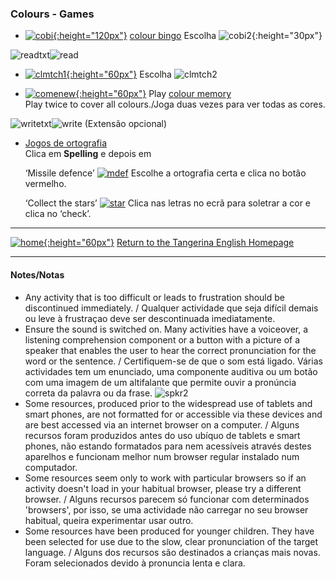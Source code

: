 ### Colours - Games

- [![cobi](https://1blockatatime.github.io/English/images2/cobi1.JPG){:height="120px"}](https://www.abcya.com/games/shapes-colors-bingo) [colour bingo](https://www.abcya.com/games/shapes-colors-bingo) Escolha ![cobi2](https://1blockatatime.github.io/English/images2/cobi2.JPG){:height="30px"}   

![readtxt](https://1blockatatime.github.io/English/images/readtxt.png)![read](/images/read.jpg)

<!-- - [![bcol](https://1blockatatime.github.io/English/images/bcol.PNG)](https://learnenglishkids.britishcouncil.org/en/word-games/colours) [Match colours and their names 1](https://learnenglishkids.britishcouncil.org/en/word-games/colours)  
Clica no altifalante para ouvir a palavra. Depois, clica na palavra seguido pelo rectângulo cinzento por baixo da imagem correcta./Click on the speaker to hear the word. Then click on the word itself followed by the grey space below the correct picture. -->  

- [![clmtch1](https://1blockatatime.github.io/English/images2/clmtch1.JPG){:height="60px"}](https://fromabcstoacts.com/online-color-matching-game/) Escolha ![clmtch2](https://1blockatatime.github.io/English/images2/clmtch2.jpg)  

- [![comenew](https://1blockatatime.github.io/English/images2/comenew.JPG){:height="60px"}](http://www.eslgamesworld.com/members/games/vocabulary/memoryaudio/colours/index.html) Play [colour memory](http://www.eslgamesworld.com/members/games/vocabulary/memoryaudio/colours/index.html)    
   Play twice to cover all colours./Joga duas vezes para ver todas as cores.

<!-- - [![ccol](https://1blockatatime.github.io/English/images/ccol.PNG)](https://englishflashgames.blogspot.pt/2008/05/colours-game.html) [Match  colours and their names 2](https://englishflashgames.blogspot.pt/2008/05/colours-game.html)  
   Play **beginner** level/Joga no nível **beginner** -->

![writetxt](https://1blockatatime.github.io/English/images/writetxt.png)![write](https://1blockatatime.github.io/English/images/write.jpg) (Extensão opcional)

- [Jogos de ortografia](http://www.mes-games.com/colors.php)  
   Clica em **Spelling** e depois em 

   ‘Missile defence’ [![mdef](https://1blockatatime.github.io/English/images/mdef.PNG)](http://www.mes-games.com/colors.php) Escolhe a ortografia certa e clica no botão vermelho.

   ‘Collect the stars’ [![star](https://1blockatatime.github.io/English/images/star.PNG)](http://www.mes-games.com/colors.php) Clica nas letras no ecrã para soletrar a cor e clica no ‘check’.  

***
[![home](https://1blockatatime.github.io/English/images/home.png){:height="60px"}](https://tangerina-pt.github.io/English) [Return to the Tangerina English Homepage](https://tangerina-pt.github.io/English)  

***

#### Notes/Notas
* Any activity that is too difficult or leads to frustration should be discontinued immediately. / Qualquer actividade que seja difícil demais ou leve à frustraçao deve ser descontinuada imediatamente.
* Ensure the sound is switched on. Many activities have a voiceover, a listening comprehension component or a button with a picture of a speaker that enables the user to hear the correct pronunciation for the word or the sentence. / Certifiquem-se de que o som está ligado. Várias actividades tem um enunciado, uma componente auditiva ou um botão com uma imagem de um altifalante que permite ouvir a pronúncia correta da palavra ou da frase. ![spkr2](/images/spkr2.PNG)
* Some resources, produced prior to the widespread use of tablets and smart phones, are not formatted for or accessible via these devices and are best accessed via an internet browser on a computer. / Alguns recursos foram produzidos antes do uso ubíquo de tablets e smart phones, não estando formatados para nem acessíveis através destes aparelhos e funcionam melhor num browser regular instalado num computador.
* Some resources seem only to work with particular browsers so if an activity doesn't load in your habitual browser, please try a different browser. / Alguns recursos parecem só funcionar com determinados 'browsers', por isso, se uma actividade não carregar no seu browser habitual, queira experimentar usar outro.
* Some resources have been produced for younger children. They have been selected for use due to the slow, clear pronunciation of the target language.  / Alguns dos recursos são destinados a crianças mais novas. Foram selecionados devido à pronuncia lenta e clara.

